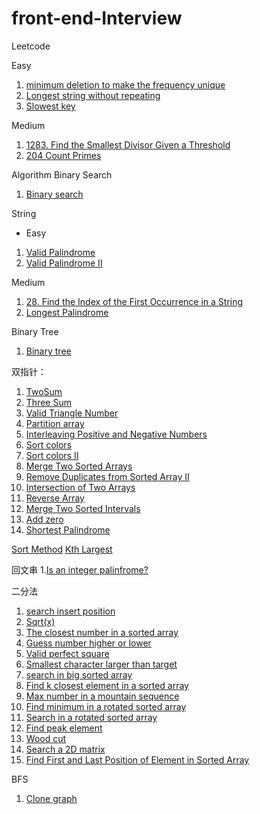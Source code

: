 # front-end-Interview
Leetcode

Easy
1.  [minimum deletion to make the frequency unique](https://github.com/pikkaa215/front-end-/blob/main/minimum%20deletion%20to%20make%20the%20frequency%20unique) 
2. [Longest string without repeating](https://github.com/pikkaa215/front-end-/blob/main/leetcode/Longest%20string%20without%20repeating%20characters)
3. [Slowest key](https://github.com/pikkaa215/front-end-/blob/main/leetcode/1629.%20Slowest%20Key)

Medium
1. [1283. Find the Smallest Divisor Given a Threshold](https://github.com/pikkaa215/front-end-/blob/main/leetcode/1283.%20Find%20the%20Smallest%20Divisor%20Given%20a%20Threshold)
2. [204 Count Primes](https://github.com/pikkaa215/front-end-/blob/main/leetcode/204.%20Count%20Primes)

Algorithm
Binary Search
1. [Binary search](https://github.com/pikkaa215/front-end-/blob/main/leetcode/704%20Binary%20search)

String

* Easy
1. [Valid Palindrome](https://github.com/pikkaa215/front-end-/blob/main/leetcode/125.%20Valid%20Palindrome)
2. [Valid Palindrome II](https://github.com/pikkaa215/front-end-/blob/main/leetcode/680.%20Valid%20Palindrome%20II)

Medium

1. [28. Find the Index of the First Occurrence in a String](https://github.com/pikkaa215/front-end-/blob/main/leetcode/28.%20Find%20the%20Index%20of%20the%20First%20Occurrence%20in%20a%20String)
2. [Longest Palindrome](https://github.com/pikkaa215/front-end-/blob/main/leetcode/5.%20Longest%20palindrome%20substring)

Binary Tree
1. [Binary tree](https://www.lintcode.com/problem/69/)


双指针：
1. [TwoSum](https://github.com/pikkaa215/front-end-/blob/main/leetcode/Two%20sum)
2. [Three Sum](https://github.com/pikkaa215/front-end-/blob/main/leetcode/Three%20Sum)
3. [Valid Triangle Number](https://github.com/pikkaa215/front-end-/blob/main/leetcode/Valid%20Triangle%20Number)
4. [Partition array](https://github.com/pikkaa215/front-end-/blob/main/leetcode/Partition%20arrary)
5. [Interleaving Positive and Negative Numbers](https://github.com/pikkaa215/front-end-/blob/main/leetcode/144%20%C2%B7%20Interleaving%20Positive%20and%20Negative%20Numbers)
6. [Sort colors](https://github.com/pikkaa215/front-end-/blob/main/leetcode/Sort%20Colors)
7. [Sort colors II](https://github.com/pikkaa215/front-end-/blob/main/leetcode/Sort%20colors%20II)
8. [Merge Two Sorted Arrays](https://github.com/pikkaa215/front-end-/blob/main/leetcode/Merge%20Two%20Sorted%20Arrays)
9. [Remove Duplicates from Sorted Array II](https://github.com/pikkaa215/front-end-/blob/main/leetcode/Remove%20Duplicates%20from%20Sorted%20Array%20II)
10. [Intersection of Two Arrays](https://github.com/pikkaa215/front-end-/blob/main/leetcode/Intersection%20of%20Two%20Arrays)
11. [Reverse Array](https://github.com/pikkaa215/front-end-/blob/main/leetcode/Reverse%20Array)
12. [Merge Two Sorted Intervals](https://github.com/pikkaa215/front-end-/blob/main/leetcode/Merge%20Two%20Sorted%20Interval%20Lists)
13. [Add zero](https://github.com/pikkaa215/front-end-/blob/main/leetcode/add%20Zero)
14.  [Shortest Palindrome](https://github.com/pikkaa215/front-end-/blob/main/leetcode/Shortest%20Palindrome)

[Sort Method](https://github.com/pikkaa215/front-end-/blob/main/leetcode/Sort%20Method)
[Kth Largest](https://github.com/pikkaa215/front-end-/blob/main/leetcode/215.%20Kth%20Largest%20Element%20in%20an%20Array)

回文串
1.[Is an integer palinfrome?](https://github.com/pikkaa215/front-end-/blob/main/leetcode/491%20if%20Plindrome)

二分法
1. [search insert position](https://github.com/pikkaa215/front-end-/blob/main/leetcode/Search%20Insert%20Position)
2. [Sqrt(x)](https://github.com/pikkaa215/front-end-/blob/main/leetcode/sqrt(x))
3. [The closest number in a sorted array](https://github.com/pikkaa215/front-end-/blob/main/leetcode/closest%20number%20in%20sorted%20array)
4. [Guess number higher or lower](https://github.com/pikkaa215/front-end-/blob/main/leetcode/Guess%20number%20higher%20or%20lower)
5. [Valid perfect square](https://github.com/pikkaa215/front-end-/blob/main/leetcode/Valid%20perfect%20square)
6. [Smallest character larger than target](https://github.com/pikkaa215/front-end-/blob/main/leetcode/Smallest%20character%20larger%20than%20target)
7. [search in big sorted array](https://github.com/pikkaa215/front-end-/blob/main/leetcode/Search%20in%20big%20sorted%20array)
8. [Find k closest element in a sorted array](https://github.com/pikkaa215/front-end-/blob/main/leetcode/Find%20K%20Closest%20Elements)
9. [Max number in a mountain sequence](https://github.com/pikkaa215/front-end-/blob/main/leetcode/Maximum%20Number%20in%20Mountain%20Sequence)
10. [Find minimum in a rotated sorted array](https://github.com/pikkaa215/front-end-/blob/main/leetcode/Find%20Minimum%20in%20Rotated%20Sorted%20Array)
11. [Search in a rotated sorted array](https://github.com/pikkaa215/front-end-/blob/main/leetcode/Search%20in%20Rotated%20Sorted%20Array)
12. [Find peak element](https://github.com/pikkaa215/front-end-/blob/main/leetcode/Find%20peak%20element)
13. [Wood cut](https://github.com/pikkaa215/front-end-/blob/main/leetcode/183%20%C2%B7%20Wood%20Cut)
14. [Search a 2D matrix](https://github.com/pikkaa215/front-end-/blob/main/leetcode/Search%20a%202D%20matrix)
15. [Find First and Last Position of Element in Sorted Array](https://github.com/pikkaa215/front-end-/blob/main/leetcode/Find%20First%20and%20Last%20Position%20of%20Element%20in%20Sorted%20Array)

BFS

1. [Clone graph](https://github.com/pikkaa215/front-end-/blob/main/leetcode/Clone%20graph)
